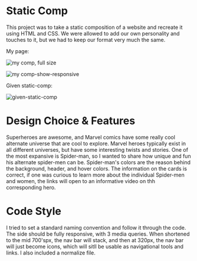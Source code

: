 # Static Comp

This project was to take a static composition of a website and recreate it using HTML and CSS. We were allowed to add our own personality and touches to it, but we had to keep our format very much the same.

My page:

![my comp, full size](https://i.postimg.cc/rK641Fsp/Snip20181211-8.png)

![my comp-show-responsive](https://i.postimg.cc/PJrQJxvs/Snip20181211-7.png)


Given static-comp:

![given-static-comp](https://i.postimg.cc/Pr7Qfdt9/Snip20181211-9.png)
   

# Design Choice & Features

Superheroes are awesome, and Marvel comics have some really cool alternate universe that are cool to explore.  Marvel heroes typically exist in all different universes, but have some interesting twists and stories. One of the most expansive is Spider-man, so I wanted to share how unique and fun his alternate spider-men can be. Spider-man's colors are the reason behind the background, header, and hover colors. The information on the cards is correct, if one was curious to learn more about the individual Spider-men and women, the links will open to an informative video on thh corresponding hero.

# Code Style

I tried to set a standard naming convention and follow it through the code. The side should be fully responsive, with 3 media queries. When shortened to the mid 700'spx, the nav bar will stack, and then at 320px, the nav bar will just become icons, which will sitll be usable as navigational tools and links. I also included a normalize file.
